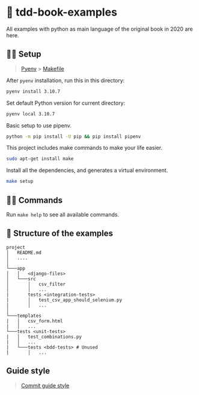# 🧪 tdd-book-examples

All examples with python as main language of the original book in 2020 are here.

## 🧑‍🏭 Setup

> [Pyenv](https://www.wolfremium.dev/blog/python-multiple-versions) >
> [Makefile](https://hernandis.me/2017/03/20/como-hacer-un-makefile.html)

After `pyenv` installation, run this in this directory:

```bash
pyenv install 3.10.7
```

Set default Python version for current directory:

```bash
pyenv local 3.10.7
```

Basic setup to use pipenv.

```bash
python -m pip install -U pip && pip install pipenv
```

This project includes make commands to make your life easier.

```bash
sudo apt-get install make
```

Install all the dependencies, and generates a virtual environment.

```bash
make setup
```

## 🧑‍💻 Commands

Run `make help` to see all available commands.

## 📁 Structure of the examples

```
project
│   README.md
│   ....
│
└───app
│   │   <django-files>
│   └───src
│       │   csv_filter
│       │   ...
|       tests <integration-tests>
|       │   test_csv_app_should_selenium.py
|       │   ...
│
└───templates
|   │   csv_form.html
|   │   ...
└───tests <unit-tests>
|   │   test_combinations.py
|   │   ...
|   └───tests <bdd-tests> # Unused
|       │   ...
```

## Guide style

> [Commit guide style](https://gitmoji.dev/)
